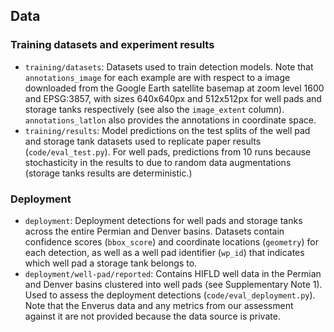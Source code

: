 ## Data

### Training datasets and experiment results
- `training/datasets`: Datasets used to train detection models. Note that `annotations_image` for each example are with respect to a image downloaded from the Google Earth satellite basemap at zoom level
1600 and EPSG:3857, with sizes 640x640px and 512x512px for well pads and storage tanks respectively 
(see also the `image_extent` column). `annotations_latlon` also provides the annotations in coordinate space. 
- `training/results`: Model predictions on the test splits of the well pad and storage tank datasets used to replicate paper results (`code/eval_test.py`). For well pads, predictions from 10 runs because stochasticity in the results to due to random data augmentations (storage tanks results are deterministic.)

### Deployment 
- `deployment`: Deployment detections for well pads and storage tanks across the entire Permian and Denver basins. Datasets contain confidence scores (`bbox_score`) and coordinate locations (`geometry`) for each detection, as well as a well pad identifier (`wp_id`) that indicates which well pad a storage tank belongs to. 
- `deployment/well-pad/reported`: Contains HIFLD well data in the Permian and Denver basins clustered into well pads (see Supplementary Note 1). Used to assess the deployment detections (`code/eval_deployment.py`). Note that the Enverus data and any metrics from our assessment against it are not provided because the data source is private.



